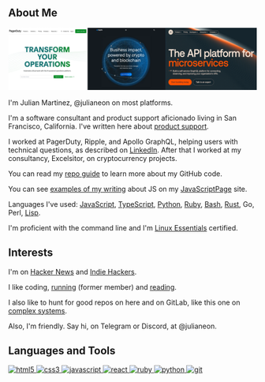 
## About Me

![worplaces: pagerduty, ripple, apollographql](workplaces.png)

I'm Julian Martinez, @julianeon on most platforms.

I'm a software consultant and product support aficionado living in San Francisco, California. I've written here about [product support](product_support.md).

I worked at PagerDuty, Ripple, and Apollo GraphQL, helping users with technical questions, as described on [LinkedIn](https://www.linkedin.com/in/julianeon/). After that I worked at my consultancy, Excelsitor, on cryptocurrency projects.

You can read my [repo guide](repo_guide.md) to learn more about my GitHub code.

You can see [examples of my writing](https://javascriptpage.com/react-svelte-pitch-deck-app-comparison) about JS on my [JavaScriptPage](https://javascriptpage.com) site. 

Languages I've used: [JavaScript](repo_guide.md), [TypeScript](https://github.com/julianeon/userform), [Python](https://github.com/julianeon/slackbot), [Ruby](https://github.com/julianeon/useful-ruby-scripts), [Bash](https://github.com/julianeon/useful-bash-scripts), [Rust](https://github.com/julianeon/moodtracker/tree/main), Go, Perl, [Lisp](https://gist.github.com/julianeon/11f71c1a860c292b1699a9f75a6c3e0e). 

I'm proficient with the command line and I'm [Linux Essentials](https://www.lpi.org/our-certifications/exam-010-objectives) certified. 

## Interests 

I'm on [Hacker News](https://news.ycombinator.com/) and [Indie Hackers](https://indiehackers.com). 

I like coding, [running](https://goldengaterunningclub.org/) (former member) and [reading](books.md).

I also like to hunt for good repos on here and on GitLab, like this one on [complex systems](https://github.com/ByteByteGoHq/system-design-101).

Also, I'm friendly. Say hi, on Telegram or Discord, at @julianeon.

<h2 align="left">Languages and Tools</h2>
<p align="left">
<a href="https://www.w3.org/html/" target="_blank"> <img src="https://img.shields.io/badge/HTML5-E34F26?style=for-the-badge&logo=html5&logoColor=white" alt="html5" /> </a>
<a href="https://www.w3schools.com/css/" target="_blank"> <img src="https://img.shields.io/badge/CSS3-1572B6?style=for-the-badge&logo=css3&logoColor=white" alt="css3" /> </a>
<a href="https://developer.mozilla.org/en-US/docs/Web/JavaScript" target="_blank"> <img src="https://img.shields.io/badge/JavaScript-323330?style=for-the-badge&logo=javascript&logoColor=F7DF1Eg" alt="javascript" </a>
<a href="https://reactjs.org/" target="_blank"> <img src="https://img.shields.io/badge/react-%2320232a.svg?style=for-the-badge&logo=react&logoColor=%2361DAFB" alt="react" </a>
<a href="https://www.ruby-lang.org/en/" target="_blank"> <img src="https://img.shields.io/badge/Ruby-CC342D?style=for-the-badge&logo=ruby&logoColor=white" alt="ruby" /> </a>
<a href="https://www.python.org/" target="_blank"> <img src="https://img.shields.io/badge/Python-3776AB?style=for-the-badge&logo=python&logoColor=white" alt="python" /> </a>
<a href="https://git-scm.com/" target="_blank"> <img src="https://img.shields.io/badge/Git-F05032?style=for-the-badge&logo=git&logoColor=white" alt="git" </a>
